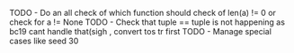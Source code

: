 
TODO - Do an all check of which function should check of len(a) != 0 or check for a != None
TODO - Check that tuple == tuple is not happening as bc19 cant handle that(sigh , convert tos tr first
TODO - Manage special cases like seed 30 